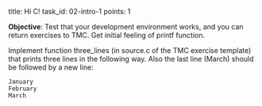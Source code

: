title: Hi C!
task_id: 02-intro-1 
points: 1

**Objective**: Test that your development environment works, and you
can return exercises to TMC. Get initial feeling of printf function.

Implement function three_lines (in source.c of the TMC exercise
template) that prints three lines in the following way. Also the last
line (March) should be followed by a new line:

    January
    February
    March
